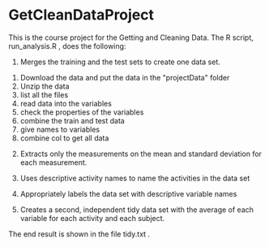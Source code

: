 # GetCleanDataProject
This is the course project for the Getting and Cleaning Data. The R script,  run_analysis.R , does the following:

1. Merges the training and the test sets to create one data set.
1) Download the data and put the data in the "projectData" folder
2) Unzip the data
3) list all the files
4) read data into the variables
5) check the properties of the variables
6) combine the train and test data
7) give names to variables
8) combine col to get all data

2. Extracts only the measurements on the mean and standard deviation for each measurement. 

3. Uses descriptive activity names to name the activities in the data set

4. Appropriately labels the data set with descriptive variable names

5. Creates a second, independent tidy data set with the average of each variable for each activity and each subject.

The end result is shown in the file  tidy.txt .


